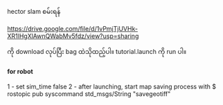 hector slam စမ်းရန်

https://drive.google.com/file/d/1vPmjTjUVHk-XR1lHgXlAwnQWabMv5fdz/view?usp=sharing

ကို download လုပ်ပြီး bag ထဲသိုထည့်ပါ။ tutorial.launch ကို run ပါ။

#### for robot
1 - set sim_time false
2 - after launching, start map saving process with 
$ rostopic pub syscommand std_msgs/String "savegeotiff"